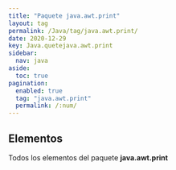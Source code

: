```yaml
---
title: "Paquete java.awt.print"
layout: tag
permalink: /Java/tag/java.awt.print/
date: 2020-12-29
key: Java.quetejava.awt.print
sidebar: 
  nav: java
aside: 
  toc: true
pagination: 
  enabled: true
  tag: "java.awt.print"
  permalink: /:num/
---
```


<h2>Elementos</h2>
Todos los elementos del paquete <strong>java.awt.print</strong>

